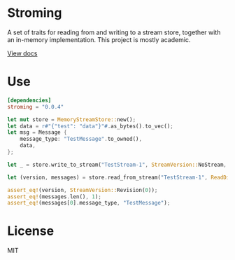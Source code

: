 # Stroming

A set of traits for reading from and writing to a stream store, together with an in-memory implementation. This project is mostly academic.

[View docs](https://docs.rs/stroming)

# Use

```toml
[dependencies]
stroming = "0.0.4"
```

```rust
let mut store = MemoryStreamStore::new();
let data = r#"{"test": "data"}"#.as_bytes().to_vec();
let msg = Message {
    message_type: "TestMessage".to_owned(),
    data,
};

let _ = store.write_to_stream("TestStream-1", StreamVersion::NoStream, &[msg]);

let (version, messages) = store.read_from_stream("TestStream-1", ReadDirection::Forwards);

assert_eq!(version, StreamVersion::Revision(0));
assert_eq!(messages.len(), 1);
assert_eq!(messages[0].message_type, "TestMessage");
```

# License

MIT
